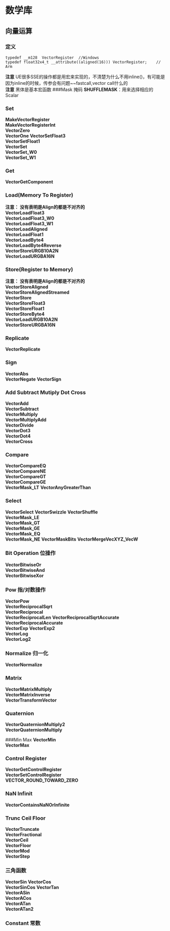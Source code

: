 # 数学库
## 向量运算
### 定义
	typedef __m128	VectorRegister  //Windows
	typedef float32x4_t __attribute((aligned(16))) VectorRegister;    // Arm 

**注意** UE很多SSE的操作都是用宏来实现的，不清楚为什么不用inline()，有可能是因为inline的时候，传参会有问题~~fastcall,vector call什么的  
**注意** 黑体是基本宏函数
###Mask 掩码
**SHUFFLEMASK**：用来选择相应的Scalar  

### Set
**MakeVectorRegister**  
**MakeVectorRegisterInt**  
**VectorZero**  
**VectorOne**
**VectorSetFloat3**  
**VectorSetFloat1**  
**VectorSet**  
**VectorSet_W0**  
**VectorSet_W1** 

### Get
**VectorGetComponent**  

### Load(Memory To Register)
**注意： 没有表明是Align的都是不对齐的**  
**VectorLoadFloat3**  
**VectorLoadFloat3_W0**  
**VectorLoadFloat3_W1**  
**VectorLoadAligned**  
**VectorLoadFloat1**  
**VectorLoadByte4**  
**VectorLoadByte4Reverse**  
**VectorStoreURGB10A2N**  
**VectorLoadURGBA16N**  

### Store(Register to Memory)  
**注意： 没有表明是Align的都是不对齐的**  
**VectorStoreAligned**  
**VectorStoreAlignedStreamed**  
**VectorStore**  
**VectorStoreFloat3**  
**VectorStoreFloat1**  
**VectorStoreByte4**  
**VectorLoadURGB10A2N**  
**VectorStoreURGBA16N**  

### Replicate
**VectorReplicate**

### Sign
**VectorAbs**  
**VectorNegate** 
**VectorSign**   

### Add Subtract Mutiply Dot Cross
**VectorAdd**  
**VectorSubtract**  
**VectorMultiply**  
**VectorMultiplyAdd**  
**VectorDivide**   
**VectorDot3**  
**VectorDot4**  
**VectorCross**  
### Compare
**VectorCompareEQ**  
**VectorCompareNE**  
**VectorCompareGT**  
**VectorCompareGE**  
**VectorMask_LT**
**VectorAnyGreaterThan**  

### Select
**VectorSelect**
**VectorSwizzle** 
**VectorShuffle**  
**VectorMask_LE**  
**VectorMask_GT**  
**VectorMask_GE**  
**VectorMask_EQ**  
**VectorMask_NE** 
**VectorMaskBits**
**VectorMergeVecXYZ_VecW**


### Bit Operation 位操作
**VectorBitwiseOr**  
**VectorBitwiseAnd**  
**VectorBitwiseXor**  

### Pow 指/对数操作
**VectorPow**  
**VectorReciprocalSqrt**  
**VectorReciprocal**  
**VectorReciprocalLen** 
**VectorReciprocalSqrtAccurate** 
**VectorReciprocalAccurate**  
**VectorExp** 
**VectorExp2**  
**VectorLog**  
**VectorLog2** 
 
### Normalize 归一化
**VectorNormalize**  

### Matrix
**VectorMatrixMultiply**  
**VectorMatrixInverse**  
**VectorTransformVector**  

### Quaternion
**VectorQuaternionMultiply2**  
**VectorQuaternionMultiply**  

###Min Max
**VectorMin**  
**VectorMax**  

### Control Register
**VectorGetControlRegister**  
**VectorSetControlRegister**  
**VECTOR_ROUND_TOWARD_ZERO**

### NaN Infinit
**VectorContainsNaNOrInfinite**  

### Trunc Ceil Floor
**VectorTruncate**  
**VectorFractional**  
**VectorCeil**  
**VectorFloor**  
**VectorMod**  
**VectorStep**  

### 三角函数
**VectorSin**
**VectorCos**  
**VectorSinCos**
**VectorTan**  
**VectorASin**  
**VectorACos**  
**VectorATan**  
**VectorATan2**  

### Constant 常数